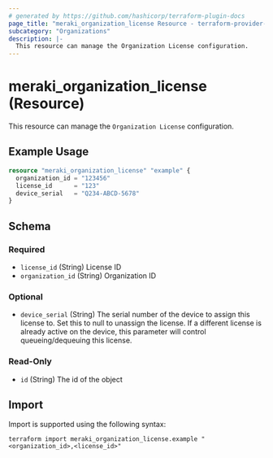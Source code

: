 ```yaml
---
# generated by https://github.com/hashicorp/terraform-plugin-docs
page_title: "meraki_organization_license Resource - terraform-provider-meraki"
subcategory: "Organizations"
description: |-
  This resource can manage the Organization License configuration.
---
```


# meraki_organization_license (Resource)

This resource can manage the `Organization License` configuration.

## Example Usage

```terraform
resource "meraki_organization_license" "example" {
  organization_id = "123456"
  license_id      = "123"
  device_serial   = "Q234-ABCD-5678"
}
```

<!-- schema generated by tfplugindocs -->
## Schema

### Required

- `license_id` (String) License ID
- `organization_id` (String) Organization ID

### Optional

- `device_serial` (String) The serial number of the device to assign this license to. Set this to null to unassign the license. If a different license is already active on the device, this parameter will control queueing/dequeuing this license.

### Read-Only

- `id` (String) The id of the object

## Import

Import is supported using the following syntax:

```shell
terraform import meraki_organization_license.example "<organization_id>,<license_id>"
```
